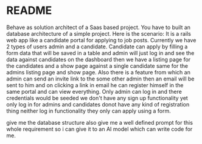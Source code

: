 # README


Behave as solution architect of a Saas based project. You have to built an database architecture of a simple project. Here is the scenario:
It is a rails web app like a candidate portal for applying to job posts.
Currently we have 2 types of users admin and a candidate. Candidate can apply by filling a form data that will be saved in a table and admin will just log in and see the data against candidates on the dashboard then we have a listing page for the candidates and a show page against a single candidate same for the admins listing page and show page. Also there is a feature from which an admin can send an invite link to the some other admin then an email will be sent to him and on clicking a link in email he can register himself in the same portal and can view everything.
Only admin can log in and there credentials would be seeded we don't have any sign up functionality yet only log in for admins and candidates donot have any kind of registration thing neither log in functionality they only can apply using  a form.

give me the database structure 
also give me a well defined prompt for this whole requirement so i can give it to an AI model which can write code for me.